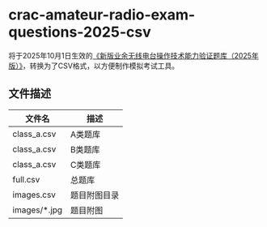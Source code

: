 # crac-amateur-radio-exam-questions-2025-csv
将于2025年10月1日生效的[《新版业余无线电台操作技术能力验证题库（2025年版）》](https://mp.weixin.qq.com/s/abWyWXJgkknclMqQG87MrA "微信公众号文章")，转换为了CSV格式，以方便制作模拟考试工具。

## 文件描述
| 文件名 | 描述 |
|------|------|
|class_a.csv|A类题库|
|class_a.csv|B类题库|
|class_a.csv|C类题库|
|full.csv|总题库|
|images.csv|题目附图目录|
|images/*.jpg|题目附图|
